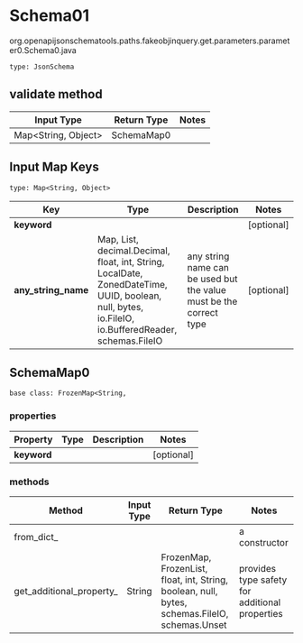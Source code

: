 # Schema01
org.openapijsonschematools.paths.fakeobjinquery.get.parameters.parameter0.Schema0.java
```
type: JsonSchema
```

## validate method
| Input Type | Return Type | Notes |
| ---------- | ----------- | ----- |
| Map<String, Object> | SchemaMap0 | |

## Input Map Keys
```
type: Map<String, Object>
```
Key | Type |  Description | Notes
------------ | ------------- | ------------- | -------------
**keyword** |  |  | [optional]
**any_string_name** | Map, List, decimal.Decimal, float, int, String, LocalDate, ZonedDateTime, UUID, boolean, null, bytes, io.FileIO, io.BufferedReader, schemas.FileIO | any string name can be used but the value must be the correct type | [optional]

## SchemaMap0
```
base class: FrozenMap<String, 
```

### properties
Property | Type | Description | Notes
-------- | ---- | ----------- | -----
**keyword** |  |  | [optional]

### methods
Method | Input Type | Return Type | Notes
------ | ---------- | ----------- | ------
from_dict_ |  |  | a constructor
get_additional_property_ | String | FrozenMap, FrozenList, float, int, String, boolean, null, bytes, schemas.FileIO, schemas.Unset | provides type safety for additional properties
